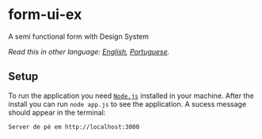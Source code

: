 # form-ui-ex
A semi functional form with Design System

*Read this in other language: [English](README.en.md), [Portuguese](/README.md).*

## Setup

To run the application you need [`Node.js`](https://nodejs.org/en/) installed in your machine. After the install you can run `node app.js` to see the application. A sucess message should appear in the terminal:

```
Server de pé em http://localhost:3000
```